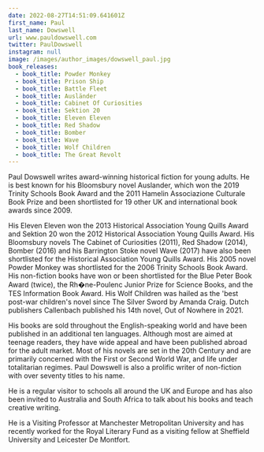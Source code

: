 ```yaml
---
date: 2022-08-27T14:51:09.641601Z
first_name: Paul
last_name: Dowswell
url: www.pauldowswell.com
twitter: PaulDowswell
instagram: null
image: /images/author_images/dowswell_paul.jpg
book_releases:
  - book_title: Powder Monkey
  - book_title: Prison Ship
  - book_title: Battle Fleet
  - book_title: Ausländer
  - book_title: Cabinet Of Curiosities
  - book_title: Sektion 20
  - book_title: Eleven Eleven
  - book_title: Red Shadow
  - book_title: Bomber
  - book_title: Wave
  - book_title: Wolf Children
  - book_title: The Great Revolt
---
```

Paul Dowswell writes award-winning historical fiction for young adults. He is best known for his Bloomsbury novel Auslander, which won the 2019 Trinity Schools Book Award and the 2011 Hamelin Associazione Culturale Book Prize and been shortlisted for 19 other UK and international book awards since 2009. 

His Eleven Eleven won the 2013 Historical Association Young Quills Award and Sektion 20 won the 2012 Historical Association Young Quills Award. His Bloomsbury novels The Cabinet of Curiosities (2011), Red Shadow (2014), Bomber (2016) and his Barrington Stoke novel Wave (2017) have also been shortlisted for the Historical Association Young Quills Award. His 2005 novel Powder Monkey was shortlisted for the 2006 Trinity Schools Book Award. His non-fiction books have won or been shortlisted for the Blue Peter Book Award (twice), the Rh�ne-Poulenc Junior Prize for Science Books, and the TES Information Book Award. His Wolf Children was hailed as the 'best post-war children's novel since The Silver Sword by Amanda Craig. Dutch publishers Callenbach published his 14th novel, Out of Nowhere in 2021.

His books are sold throughout the English-speaking world and have been published in an additional ten languages. Although most are aimed at teenage readers, they have wide appeal and have been published abroad for the adult market. Most of his novels are set in the 20th Century and are primarily concerned with the First or Second World War, and life under totalitarian regimes. Paul Dowswell is also a prolific writer of non-fiction with over seventy titles to his name.

He is a regular visitor to schools all around the UK and Europe and has also been invited to Australia and South Africa to talk about his books and teach creative writing. 

He is a Visiting Professor at Manchester Metropolitan University and has recently worked for the Royal Literary Fund as a visiting fellow at Sheffield University and Leicester De Montfort.